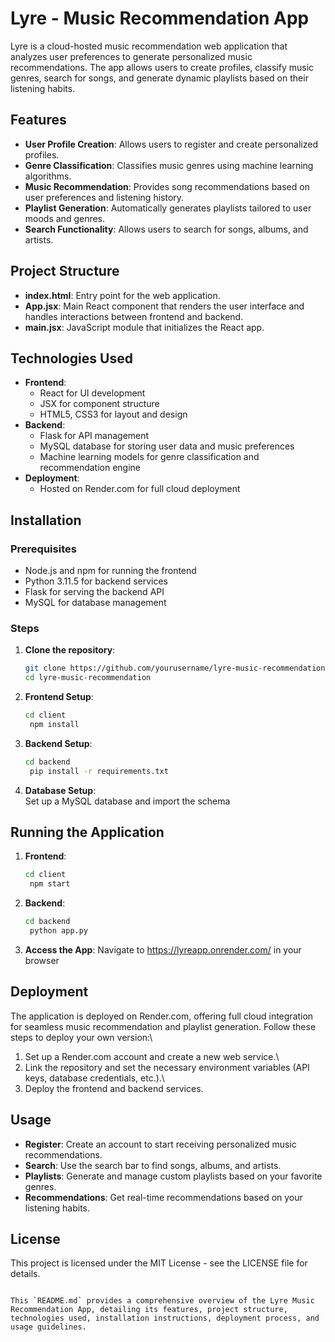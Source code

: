 # Lyre - Music Recommendation App

Lyre is a cloud-hosted music recommendation web application that analyzes user preferences to generate personalized music recommendations. The app allows users to create profiles, classify music genres, search for songs, and generate dynamic playlists based on their listening habits.

## Features

- **User Profile Creation**: Allows users to register and create personalized profiles.
- **Genre Classification**: Classifies music genres using machine learning algorithms.
- **Music Recommendation**: Provides song recommendations based on user preferences and listening history.
- **Playlist Generation**: Automatically generates playlists tailored to user moods and genres.
- **Search Functionality**: Allows users to search for songs, albums, and artists.

## Project Structure

- **index.html**: Entry point for the web application.
- **App.jsx**: Main React component that renders the user interface and handles interactions between frontend and backend.
- **main.jsx**: JavaScript module that initializes the React app.

## Technologies Used

- **Frontend**: 
  - React for UI development
  - JSX for component structure
  - HTML5, CSS3 for layout and design
- **Backend**:
  - Flask for API management
  - MySQL database for storing user data and music preferences
  - Machine learning models for genre classification and recommendation engine
- **Deployment**: 
  - Hosted on Render.com for full cloud deployment
  
## Installation

### Prerequisites

- Node.js and npm for running the frontend
- Python 3.11.5 for backend services
- Flask for serving the backend API
- MySQL for database management

### Steps

1. **Clone the repository**:
   ```bash
   git clone https://github.com/yourusername/lyre-music-recommendation.git
   cd lyre-music-recommendation

2. **Frontend Setup**:

   ```bash
   cd client
    npm install 

3. **Backend Setup**:
   ```bash
   cd backend
    pip install -r requirements.txt

4. **Database Setup**:\
  Set up a MySQL database and import the schema 

## Running the Application

1. **Frontend**:
   ```bash
   cd client
    npm start

2. **Backend**:
   ```bash
   cd backend
    python app.py

3. **Access the App**:
    Navigate to https://lyreapp.onrender.com/ in your browser

## Deployment

The application is deployed on Render.com, offering full cloud integration for seamless music recommendation and playlist generation. Follow these steps to deploy your own version:\
1. Set up a Render.com account and create a new web service.\
2. Link the repository and set the necessary environment variables (API keys, database credentials, etc.).\
3. Deploy the frontend and backend services.

## Usage

- **Register**: Create an account to start receiving personalized music recommendations.
- **Search**: Use the search bar to find songs, albums, and artists.
- **Playlists**: Generate and manage custom playlists based on your favorite genres.
- **Recommendations**: Get real-time recommendations based on your listening habits.

## License

This project is licensed under the MIT License - see the LICENSE file for details.

```

This `README.md` provides a comprehensive overview of the Lyre Music Recommendation App, detailing its features, project structure, technologies used, installation instructions, deployment process, and usage guidelines.


